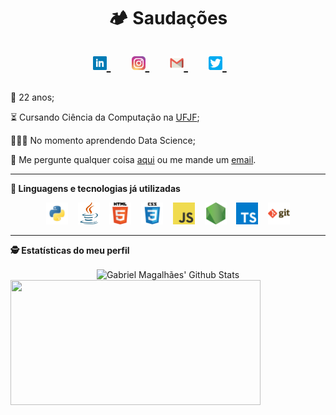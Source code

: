 <!--

Implementar





- :computer: Techs: <code><img height="20" src="https://raw.githubusercontent.com/github/explore/80688e429a7d4ef2fca1e82350fe8e3517d3494d/topics/typescript/typescript.png"></code>
<code><img height="20" src="https://raw.githubusercontent.com/github/explore/80688e429a7d4ef2fca1e82350fe8e3517d3494d/topics/react/react.png"></code>
<code><img height="20" src="https://raw.githubusercontent.com/github/explore/5c058a388828bb5fde0bcafd4bc867b5bb3f26f3/topics/graphql/graphql.png"></code>
<code><img height="20" src="https://raw.githubusercontent.com/github/explore/80688e429a7d4ef2fca1e82350fe8e3517d3494d/topics/nodejs/nodejs.png"></code>
<code><img height="20" src="https://raw.githubusercontent.com/github/explore/80688e429a7d4ef2fca1e82350fe8e3517d3494d/topics/react-native/react-native.png"></code>
<code><img height="20" src="https://raw.githubusercontent.com/github/explore/80688e429a7d4ef2fca1e82350fe8e3517d3494d/topics/docker/docker.png"></code>
<code><img height="20" src="https://raw.githubusercontent.com/github/explore/80688e429a7d4ef2fca1e82350fe8e3517d3494d/topics/git/git.png"></code>



React  <img height="35" src="https://raw.githubusercontent.com/github/explore/80688e429a7d4ef2fca1e82350fe8e3517d3494d/topics/react/react.png">
Dart  <img height="35" src="https://raw.githubusercontent.com/github/explore/80688e429a7d4ef2fca1e82350fe8e3517d3494d/topics/dart/dart.png">
Flutter  <img height="35" src="https://raw.githubusercontent.com/github/explore/80688e429a7d4ef2fca1e82350fe8e3517d3494d/topics/flutter/flutter.png">


-->


<div align="center">
 <h1>
  🏕️ Saudações
  <p>
  <p>
    
  <a  target="_blank" href="https://www.linkedin.com">
    <img alt="Linkedin" width="22px" src="images/linkedin.svg" />
  </a>&nbsp;&nbsp;&nbsp;&nbsp;
  
  <a target="_blank" href="https://www.instagram.com/magaliais/">
    <img alt="Instagram" width="22px" src="images/instagram.svg" />
  </a>&nbsp;&nbsp;&nbsp;&nbsp;
  
  <a target="_blank" href="mailto:gabriel.albuquerque@ice.ufjf.br">
    <img alt="Email" width="22px" src="images/gmail.svg" />
  </a>&nbsp;&nbsp;&nbsp;&nbsp;
  
  <a target="_blank" href="https://twitter.com/higorsbd">
    <img alt="Twitter" width="22px" src="images/twitter.svg" />
  </a>&nbsp;&nbsp;&nbsp;&nbsp;
  
 </h1>
</div>

🎂 22 anos;
<p>
⏳ Cursando Ciência da Computação na <a href="https://www2.ufjf.br/ufjf/">UFJF</a>;
<p>
👨🏼‍💻 No momento aprendendo Data Science;
<p>
💬 Me pergunte qualquer coisa <a href="https://github.com/magaliais/magaliais/issues/new">aqui</a> ou me mande um <a href="mailto:gabriel.ashm@hotmail.com">email</a>.
 
 
---

**🦉 Linguagens e tecnologias já utilizadas**  

<p>
<div align="center">
  <img height="35" src="https://raw.githubusercontent.com/github/explore/80688e429a7d4ef2fca1e82350fe8e3517d3494d/topics/python/python.png">&nbsp;&nbsp;&nbsp;
  <img height="35" src="https://raw.githubusercontent.com/github/explore/80688e429a7d4ef2fca1e82350fe8e3517d3494d/topics/java/java.png">&nbsp;&nbsp;&nbsp;
  <img height="35" src="https://raw.githubusercontent.com/github/explore/80688e429a7d4ef2fca1e82350fe8e3517d3494d/topics/html/html.png">&nbsp;&nbsp;&nbsp;
  <img height="35" src="https://raw.githubusercontent.com/github/explore/80688e429a7d4ef2fca1e82350fe8e3517d3494d/topics/css/css.png">&nbsp;&nbsp;&nbsp;
  <img height="35" src="https://raw.githubusercontent.com/github/explore/80688e429a7d4ef2fca1e82350fe8e3517d3494d/topics/javascript/javascript.png">&nbsp;&nbsp;&nbsp;
  <img height="35" src="https://raw.githubusercontent.com/github/explore/80688e429a7d4ef2fca1e82350fe8e3517d3494d/topics/nodejs/nodejs.png">&nbsp;&nbsp;&nbsp;
  <img height="35" src="https://raw.githubusercontent.com/github/explore/80688e429a7d4ef2fca1e82350fe8e3517d3494d/topics/typescript/typescript.png">&nbsp;&nbsp;&nbsp;
  <img height="35" src="https://raw.githubusercontent.com/github/explore/80688e429a7d4ef2fca1e82350fe8e3517d3494d/topics/git/git.png"></code>
</div>

---

**🕵 Estatísticas do meu perfil**  

<p align="center">
    <img align="center" src="https://github-readme-stats.vercel.app/api?username=magaliais&show_icons=true&theme=dark" alt="Gabriel Magalhães' Github Stats" alt="Gabriel      Magalhães' Github Status" />
   <img align="left" src="https://github-readme-stats.vercel.app/api/top-langs/?username=magaliais&layout=compact&theme=dark" width="400px" height="200px" />
</p>
  
  
